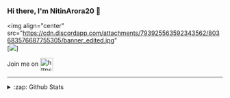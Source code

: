 ### Hi there, I'm NitinArora20 👋
  
<img align="center" src="https://cdn.discordapp.com/attachments/793925563592343562/803683576687755305/banner_edited.jpg"  
[<img src="https://cdn.discordapp.com/attachments/793925563592343562/803683576687755305/banner_edited.jpg" />]
  
  
Join me on <a href="https://discord.gg/XZeZS4q35h" target="blank"><img align="center" src="https://cdn.jsdelivr.net/npm/simple-icons@3.0.1/icons/discord.svg" alt="https://discord.gg/XZeZS4q35h" height="30" width="30" /></a>
</p>
  
  
---

<details>
  <summary>:zap: Github Stats</summary>

![Stats](https://github-readme-stats.vercel.app/api?username=NitinArora20&&show_icons=true&title_color=ffd700&icon_color=bb2acf&text_color=FFFFFF&bg_color=151515)
